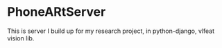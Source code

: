 PhoneARtServer
==============

This is server I build up for my research project, in python-django, vlfeat vision lib.
